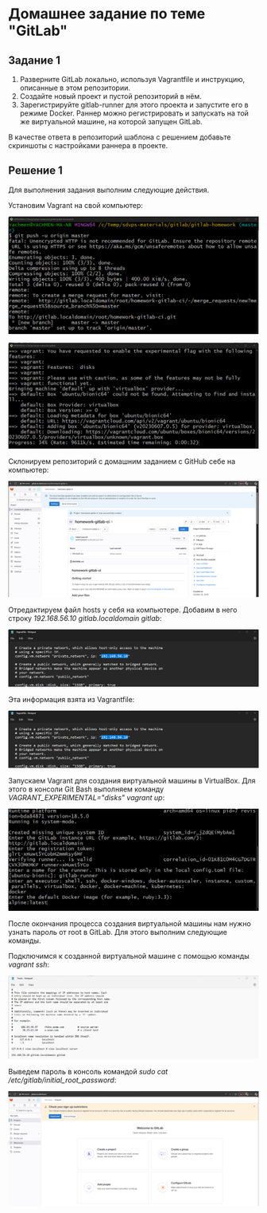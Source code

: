 
# Домашнее задание по теме "GitLab"




## Задание 1

1. Разверните GitLab локально, используя Vagrantfile и инструкцию, описанные в этом репозитории.
2. Создайте новый проект и пустой репозиторий в нём.
3. Зарегистрируйте gitlab-runner для этого проекта и запустите его в режиме Docker. Раннер можно регистрировать и запускать на той же виртуальной машине, на которой запущен GitLab.

В качестве ответа в репозиторий шаблона с решением добавьте скриншоты с настройками раннера в проекте.



## Решение 1

Для выполнения задания выполним следующие действия.

Установим Vagrant на свой компьютер:

![img](img/image1.png)

![img](img/image2.png)

Склонируем репозиторий с домашним заданием с GitHub себе на компьютер:

![img](img/image3.png)

Отредактируем файл hosts у себя на компьютере. Добавим в него строку *192.168.56.10 gitlab.localdomain gitlab*:

![img](img/image4.png)

Эта информация взята из Vagrantfile:

![img](img/image4.png)

Запускаем Vagrant для создания виртуальной машины в VirtualBox. Для этого в консоли Git Bash выполняем команду *VAGRANT_EXPERIMENTAL="disks" vagrant up*:

![img](img/image6.png)

После окончания процесса создания виртуальной машины нам нужно узнать пароль от root в GitLab.  Для этого выполним следующие команды.


Подключимся к созданной виртуальной машине с помощью команды *vagrant ssh*:

![img](img/image7.png)

Выведем пароль в консоль командой *sudo cat /etc/gitlab/initial_root_password*:

![img](img/image8.png)



